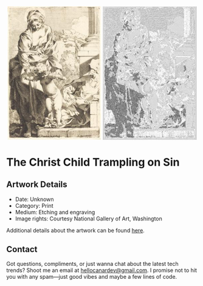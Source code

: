 <html>

<div align="center">
    <img width="49%" src="artwork.jpg" alt="artwork"/>
    <img width="49%" src="ascii_artwork.jpg" alt="artwork ASCII"/>
</div>

# The Christ Child Trampling on Sin

## Artwork Details

- Date: Unknown
- Category: Print
- Medium: Etching and engraving
- Image rights: Courtesy National Gallery of Art, Washington

Additional details about the artwork can be found [here](https://www.artsy.net/artwork/sebastien-bourdon-the-christ-child-trampling-on-sin).

## Contact

Got questions, compliments, or just wanna chat about the latest tech trends? Shoot me an email
at [hellocanardev@gmail.com](mailto:hellocanardev@gmail.com). I promise not to hit you with any spam—just good vibes and
maybe a few lines of code.

</html>
